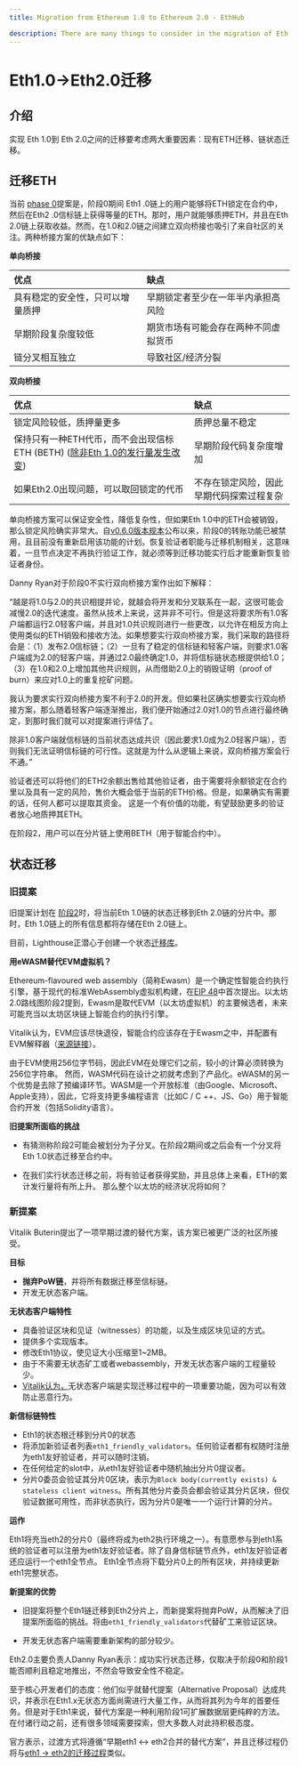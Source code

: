 ```yaml
---
title: Migration from Ethereum 1.0 to Ethereum 2.0 - EthHub

description: There are many things to consider in the migration of Eth 1.0 to Eth 2.0 including Ether migration and state.
---
```


# Eth1.0->Eth2.0迁移

## 介绍

实现 Eth 1.0到 Eth 2.0之间的迁移要考虑两大重要因素：现有ETH迁移、链状态迁移。

## 迁移ETH

当前 [phase 0](./eth-2.0-phases.md#phase-0-beacon-chain)提案是，阶段0期间 Eth1 .0链上的用户能够将ETH锁定在合约中，然后在Eth2 .0信标链上获得等量的ETH。那时，用户就能够质押ETH，并且在Eth 2.0链上获取收益。然而，在1.0和2.0链之间建立双向桥接也吸引了来自社区的关注。两种桥接方案的优缺点如下：

**单向桥接**

| 优点 | 缺点 |
| :--- | :--- |
| 具有稳定的安全性，只可以增量质押 | 早期锁定者至少在一年半内承担高风险 |
| 早期阶段复杂度较低 | 期货市场有可能会存在两种不同虚拟货币 |
| 链分叉相互独立 | 导致社区/经济分裂 |
 

**双向桥接**

| 优点 | 缺点 |
| :--- | :--- |
| 锁定风险较低，质押量更多 | 质押总量不稳定 |
| 保持只有一种ETH代币，而不会出现信标ETH \(BETH\) ([除非Eth 1.0的发行量发生改变](https://medium.com/@fubuloubu/economically-linking-ethereum-1-0-2-0-e5af0fec02ed)) | 早期阶段代码复杂度增加 |
| 如果Eth2.0出现问题，可以取回锁定的代币 | 不存在锁定风险，因此早期代码探索过程复杂 |

单向桥接方案可以保证安全性，降低复杂性，但如果Eth 1.0中的ETH会被销毁，那么锁定风险确实非常大。自[v0.6.0版本规本](https://github.com/ethereum/eth2.0-specs/pull/965)公布以来，阶段0的转账功能已被禁用，且目前没有重新启用该功能的计划。恢复验证者职能与迁移机制相关，这意味着，一旦节点决定不再执行验证工作，就必须等到迁移功能实行后才能重新恢复验证者身份。

Danny Ryan对于阶段0不实行双向桥接方案作出如下解释：

“越是将1.0与2.0的共识相提并论，就越会将开发和分叉联系在一起，这很可能会减慢2.0的迭代速度。虽然从技术上来说，这并非不可行。但是这将要求所有1.0客户端都运行2.0轻客户端，并且对1.0共识规则进行一些更改，以允许在相反方向上使用类似的ETH销毁和接收方法。如果想要实行双向桥接方案，我们采取的路径将会是：（1）发布2.0信标链；（2）一旦有了稳定的信标链和轻客户端，则要求1.0客户端成为2.0的轻客户端，并通过2.0最终确定1.0，并将信标链状态根提供给1.0；（3）在1.0和2.0上增加其他共识规则，从而借助2.0上的销毁证明（proof of burn）来应对1.0上的重复挖矿问题。

我认为要求实行双向桥接方案不利于2.0的开发。但如果社区确实想要实行双向桥接方案，那么随着轻客户端逐渐推出，我们便开始通过2.0对1.0的节点进行最终确定，到那时我们就可以对提案进行评估了。

除非1.0客户端就信标链的当前状态达成共识（因此要求1.0成为2.0轻客户端），否则我们无法证明信标链的可行性。这就是为什么从逻辑上来说，双向桥接方案会行不通。”

验证者还可以将他们的ETH2余额出售给其他验证者，由于需要将余额锁定在合约里以及具有一定的风险，售价大概会低于当前的ETH价格。但是，如果确实有需要的话，任何人都可以提取其资金。
这是一个有价值的功能，有望鼓励更多的验证者放心地质押其ETH。

在阶段2，用户可以在分片链上使用BETH（用于智能合约中）。


## 状态迁移

### 旧提案

旧提案计划在 [阶段2](./eth-2.0-phases.md#phase-2-state-execution)时，将当前Eth 1.0链的状态迁移到Eth 2.0链的分片中。那时，Eth 1.0链上的所有信息都将存储在Eth 2.0链上。

目前，Lighthouse正潜心于创建一个状态[迁移库](https://github.com/libp2p/go-libp2p-daemon)。

**用eWASM替代EVM虚拟机？**

Ethereum-flavoured web assembly（简称Ewasm）是一个确定性智能合约执行引擎，基于现代的标准WebAssembly虚拟机构建，在[EIP 48](https://github.com/ethereum/EIPs/issues/48)中首次提出。以太坊 2.0路线图阶段2提到，Ewasm是取代EVM（以太坊虚拟机）的主要候选者，未来可能充当以太坊区块链上智能合约的执行引擎。

Vitalik认为，EVM应该尽快退役，智能合约应该存在于Ewasm之中，并配置有EVM解释器（[来源链接](https://medium.com/ethereum-magicians/demystifying-the-road-to-ethereum-2-0-8130ade8d00f#a32b)）。

由于EVM使用256位字节码，因此EVM在处理它们之前，较小的计算必须转换为256位字符串。 然而，WASM代码在设计之初就考虑到了产品化。eWASM的另一个优势是去除了预编译环节。WASM是一个开放标准（由Google、Microsoft、Apple支持），因此，它将支持更多编程语言（比如C / C ++、JS、Go）用于智能合约开发（包括Solidity语言）。

**旧提案所面临的挑战**

* 有猜测称阶段2可能会被划分为子分叉。在阶段2期间或之后会有一个分叉将Eth 1.0状态迁移至合约中。

* 在我们实行状态迁移之前，将有验证者获得奖励，并且总体上来看，ETH的累计发行量将有所上升。 那么整个以太坊的经济状况将如何？


### 新提案

Vitalik Buterin提出了一项早期过渡的替代方案，该方案已被更广泛的社区所接受。

**目标**

* **抛弃PoW链**，并将所有数据迁移至信标链。 
* 开发无状态客户端。

**无状态客户端特性**

* 具备验证区块和见证（witnesses）的功能，以及生成区块见证的方式。
* 提供多个实现版本。
* 修改Eth1协议，使见证大小压缩至1~2MB。
* 由于不需要无状态矿工或者webassembly，开发无状态客户端的工程量较少。
* [Vitalik认为，](https://www.reddit.com/r/ethereum/comments/eemp28/vitalik_alternative_proposal_for_early_eth1_eth2/fbxon3w/?utm_source=share&utm_medium=web2x)无状态客户端是实现迁移过程中的一项重要功能，因为可以有效防止恶意行为。

**新信标链特性**

* Eth1的状态根迁移到分片0的状态
* 将添加新验证者列表`eth1_friendly_validators`。任何验证者都有权随时注册为eth1友好验证者，并可以随时注销。
* 在任何给定的slot中，从eth1友好验证者中随机抽出分片0提议者。
* 分片0委员会验证其分片0区块，表示为`Block body(currently exists) & stateless client witness`。所有其他分片委员会都会验证其分片区块，但仅验证数据可用性，而非状态执行，因为分片0是唯一一个运行计算的分片。

**运作**

Eth1将充当eth2的分片0（最终将成为eth2执行环境之一）。有意愿参与到eth1系统的验证者可以注册为eth1友好验证者。除了自身信标链节点外，eth1友好验证者还应运行一个eth1全节点。 Eth1全节点将下载分片0上的所有区块，并持续更新eth1完整状态。

**新提案的优势**

* 旧提案将整个Eth1链迁移到Eth2分片上，而新提案将抛弃PoW，从而解决了旧提案所面临的挑战。将由`eth1_friendly_validators`代替矿工来验证区块。

* 开发无状态客户端需要重新架构的部分较少。

Eth2.0主要负责人Danny Ryan表示：成功实行状态迁移，仅取决于阶段0和阶段1能否顺利且稳定地推出，不然会导致安全性不稳定。

至于核心开发者们的态度：他们似乎就替代提案（Alternative Proposal）达成共识，并表示在Eth1.x无状态方面尚需进行大量工作，从而将其列为今年的首要任务。但是对于Eth1来说，替代方案是一种利用阶段1可扩展数据层更纯粹的方法。在付诸行动之前，还有很多领域需要探索，但大多数人对此持积极态度。 

官方表示，过渡方式将遵循“早期eth1 <-> eth2合并的替代方案”，并且迁移过程仍将与[eth1 -> eth2的迁移过程](https://ethresear.ch/t/the-eth1-eth2-transition/6265)类似。
